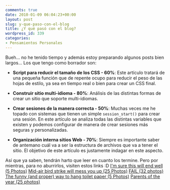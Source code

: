 ```yaml
---
comments: true
date: 2010-01-09 06:04:23+00:00
layout: post
slug: y-que-paso-con-el-blog
title: ¿Y qué pasó con el blog?
wordpress_id: 339
categories:
- Pensamientos Personales
---
```


Bueh... no he tenido tiempo y además estoy preparando algunos posts bien largos... Los que tengo como borrador son: 


  * **Script para reducir el tamaño de los CSS - 60%**: Este artículo tratará de una pequeña función que de repente ocupo para reducir el peso de las hojas de estilo, ya sea en tiempo real o bien para crear un CSS final.


  * **Construir sitio multi-idioma - 80%**: Análisis de las distintas formas de crear un sitio que soporte multi-idiomas. 


  * **Crear sesiones de la manera correcta - 50%**: Muchas veces me he topado con sistemas que tienen un simple `session_start()` para crear una sesión. En este artículo se analiza todas las distintas variables que existen y podemos configurar de manera de crear sesiones más seguras y personalizadas.


  * **Organización interna sitios Web - 70%**: Siempre es importante saber de antemano cuál va a ser la estructura de archivos que va a tener el sitio. El objetivo de este artículo es justamente indagar en este aspecto.



Así que ya saben, tendrán harto que leer en cuanto los termine. Pero por mientras, para no aburrirlos, visiten estos links :D 
[I'm sure this will end well (5 Photos)](http://thechive.com/2009/09/09/im-sure-this-will-end-well-5-photos/)
[Mid-air bird strike will mess you up (25 Photos)](http://thechive.com/2009/05/05/mid-air-bird-strike-will-mess-you-up-25-photos/)
[FAIL (32 photos)](http://thechive.com/2009/04/22/fail-32-photos/)
[The funny (and proper) way to hang toilet paper (5 Photos)](http://thechive.com/2009/03/31/funny-and-proper-way-to-hang-toilet-paper-5-photos/)
[Parents of the year (25 photos)](http://thechive.com/2009/03/17/parents-of-the-year-25-photos/)
